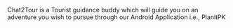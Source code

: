 Chat2Tour is a Tourist guidance buddy which will guide you on an adventure you wish to pursue through our Android Application i.e., PlanitPK
